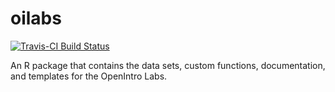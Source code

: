 # oilabs

[![Travis-CI Build Status](https://travis-ci.org/OpenIntroOrg/oilabs-r-package.svg?branch=master)](https://travis-ci.org/OpenIntroOrg/oilabs-r-package)

An R package that contains the data sets, custom functions, documentation, and templates for the OpenIntro Labs.
